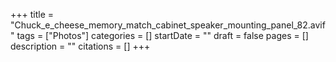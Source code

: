 +++
title = "Chuck_e_cheese_memory_match_cabinet_speaker_mounting_panel_82.avif"
tags = ["Photos"]
categories = []
startDate = ""
draft = false
pages = []
description = ""
citations = []
+++
